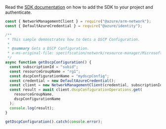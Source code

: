 Read the [SDK documentation](https://github.com/Azure/azure-sdk-for-js/blob/%40azure%2Farm-network_28.0.0/sdk/network/arm-network/README.md) on how to add the SDK to your project and authenticate.

```javascript
const { NetworkManagementClient } = require("@azure/arm-network");
const { DefaultAzureCredential } = require("@azure/identity");

/**
 * This sample demonstrates how to Gets a DSCP Configuration.
 *
 * @summary Gets a DSCP Configuration.
 * x-ms-original-file: specification/network/resource-manager/Microsoft.Network/stable/2021-08-01/examples/DscpConfigurationGet.json
 */
async function getDscpConfiguration() {
  const subscriptionId = "subid";
  const resourceGroupName = "rg1";
  const dscpConfigurationName = "mydscpConfig";
  const credential = new DefaultAzureCredential();
  const client = new NetworkManagementClient(credential, subscriptionId);
  const result = await client.dscpConfigurationOperations.get(
    resourceGroupName,
    dscpConfigurationName
  );
  console.log(result);
}

getDscpConfiguration().catch(console.error);
```

